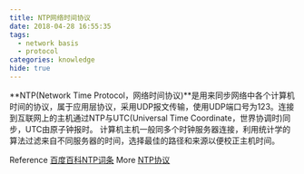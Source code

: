 ```yaml
---
title: NTP网络时间协议
date: 2018-04-28 16:55:35
tags:
  - network basis
  - protocol
categories: knowledge
hide: true
---
```


**NTP(Network Time Protocol，网络时间协议)**是用来同步网络中各个计算机时间的协议，属于应用层协议，采用UDP报文传输，使用UDP端口号为123。连接到互联网上的主机通过NTP与UTC(Universal Time Coordinate，世界协调时)同步，UTC由原子钟报时。
计算机主机一般同多个时钟服务器连接，利用统计学的算法过滤来自不同服务器的时间，选择最佳的路径和来源以便校正主机时间。

Reference [百度百科NTP词条](https://baike.baidu.com/item/nTP)
More [NTP协议](http://blog.163.com/yzc_5001/blog/static/2061963420121283050787/)